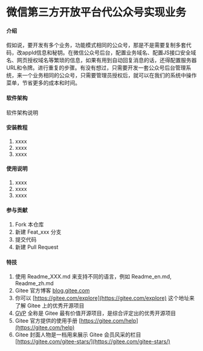 # 微信第三方开放平台代公众号实现业务

#### 介绍
假如说，要开发有多个业务，功能模式相同的公众号，那是不是需要复制多套代码，改appId信息和秘钥。在微信公众号后台，配置业务域名、配置JS接口安全域名、网页授权域名等繁琐的信息，如果有用到自动回复消息的话，还得配置服务器URL和令牌。进行重复的步骤。有没有想过，只需要开发一套公众号后台管理系统，来一个业务相同的公众号，只需要管理员授权后，就可以在我们的系统中操作菜单，节省更多的成本和时间。

#### 软件架构
软件架构说明


#### 安装教程

1.  xxxx
2.  xxxx
3.  xxxx

#### 使用说明

1.  xxxx
2.  xxxx
3.  xxxx

#### 参与贡献

1.  Fork 本仓库
2.  新建 Feat_xxx 分支
3.  提交代码
4.  新建 Pull Request


#### 特技

1.  使用 Readme\_XXX.md 来支持不同的语言，例如 Readme\_en.md, Readme\_zh.md
2.  Gitee 官方博客 [blog.gitee.com](https://blog.gitee.com)
3.  你可以 [https://gitee.com/explore](https://gitee.com/explore) 这个地址来了解 Gitee 上的优秀开源项目
4.  [GVP](https://gitee.com/gvp) 全称是 Gitee 最有价值开源项目，是综合评定出的优秀开源项目
5.  Gitee 官方提供的使用手册 [https://gitee.com/help](https://gitee.com/help)
6.  Gitee 封面人物是一档用来展示 Gitee 会员风采的栏目 [https://gitee.com/gitee-stars/](https://gitee.com/gitee-stars/)
